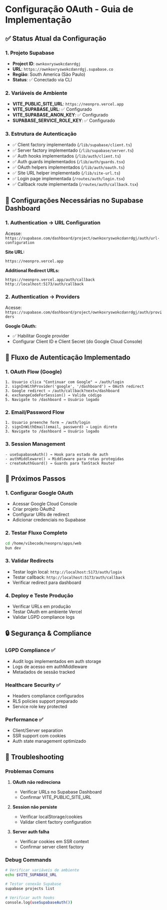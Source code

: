 # Configuração OAuth - Guia de Implementação

## ✅ Status Atual da Configuração

### 1. Projeto Supabase
- **Project ID**: `ownkoxryswokcdanrdgj`
- **URL**: `https://ownkoxryswokcdanrdgj.supabase.co`
- **Região**: South America (São Paulo)
- **Status**: ✅ Conectado via CLI

### 2. Variáveis de Ambiente
- **VITE_PUBLIC_SITE_URL**: `https://neonpro.vercel.app`
- **VITE_SUPABASE_URL**: ✅ Configurado
- **VITE_SUPABASE_ANON_KEY**: ✅ Configurado
- **SUPABASE_SERVICE_ROLE_KEY**: ✅ Configurado

### 3. Estrutura de Autenticação
- ✅ Client factory implementado (`/lib/supabase/client.ts`)
- ✅ Server factory implementado (`/lib/supabase/server.ts`)
- ✅ Auth hooks implementados (`/lib/auth/client.ts`)
- ✅ Auth guards implementados (`/lib/auth/guards.tsx`)
- ✅ OAuth helpers implementados (`/lib/auth/oauth.ts`)
- ✅ Site URL helper implementado (`/lib/site-url.ts`)
- ✅ Login page implementada (`/routes/auth/login.tsx`)
- ✅ Callback route implementada (`/routes/auth/callback.tsx`)

## 🔧 Configurações Necessárias no Supabase Dashboard

### 1. Authentication → URL Configuration

Acesse: `https://supabase.com/dashboard/project/ownkoxryswokcdanrdgj/auth/url-configuration`

**Site URL:**
```
https://neonpro.vercel.app
```

**Additional Redirect URLs:**
```
https://neonpro.vercel.app/auth/callback
http://localhost:5173/auth/callback
```

### 2. Authentication → Providers

Acesse: `https://supabase.com/dashboard/project/ownkoxryswokcdanrdgj/auth/providers`

**Google OAuth:**
- ✅ Habilitar Google provider
- Configurar Client ID e Client Secret (do Google Cloud Console)

## 🚀 Fluxo de Autenticação Implementado

### 1. OAuth Flow (Google)
```
1. Usuario clica "Continuar com Google" → /auth/login
2. signInWithProvider('google', '/dashboard') → OAuth redirect
3. Google redirect → /auth/callback?next=/dashboard  
4. exchangeCodeForSession() → Valida código
5. Navigate to /dashboard → Usuário logado
```

### 2. Email/Password Flow
```
1. Usuario preenche form → /auth/login
2. signInWithEmail(email, password) → Login direto
3. Navigate to /dashboard → Usuário logado
```

### 3. Session Management
```
- useSupabaseAuth() → Hook para estado de auth
- authMiddleware() → Middleware para rotas protegidas
- createAuthGuard() → Guards para TanStack Router
```

## 📝 Próximos Passos

### 1. Configurar Google OAuth
- Acessar Google Cloud Console
- Criar projeto OAuth2
- Configurar URIs de redirect
- Adicionar credenciais no Supabase

### 2. Testar Fluxo Completo
```bash
cd /home/vibecode/neonpro/apps/web
bun dev
```

### 3. Validar Redirects
- Testar login local: `http://localhost:5173/auth/login`
- Testar callback: `http://localhost:5173/auth/callback`
- Verificar redirect para dashboard

### 4. Deploy e Teste Produção
- Verificar URLs em produção
- Testar OAuth em ambiente Vercel
- Validar LGPD compliance logs

## 🔒 Segurança & Compliance

### LGPD Compliance ✅
- Audit logs implementados em auth storage
- Logs de acesso em authMiddleware
- Metadados de sessão tracked

### Healthcare Security ✅
- Headers compliance configurados
- RLS policies support preparado
- Service role key protected

### Performance ✅
- Client/Server separation
- SSR support com cookies
- Auth state management optimizado

## 🐛 Troubleshooting

### Problemas Comuns

1. **OAuth não redireciona**
   - Verificar URLs no Supabase Dashboard
   - Confirmar VITE_PUBLIC_SITE_URL

2. **Session não persiste**
   - Verificar localStorage/cookies
   - Validar client factory configuration

3. **Server auth falha**
   - Verificar cookies em SSR context
   - Confirmar server client factory

### Debug Commands
```bash
# Verificar variáveis de ambiente
echo $VITE_SUPABASE_URL

# Testar conexão Supabase
supabase projects list

# Verificar auth hooks
console.log(useSupabaseAuth())
```